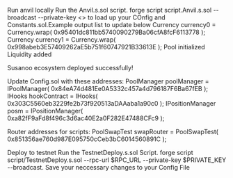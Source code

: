 Run anvil locally
Run the Anvil.s.sol script. forge script script.Anvil.s.sol --broadcast --private-key <<YOUR PRIVATE KEY>> to load up your COnfig and Constants.sol.Example output list to update below
Currency currency0 = Currency.wrap( 0x95401dc811bb5740090279Ba06cfA8fcF6113778 );
  Currency currency1 = Currency.wrap( 0x998abeb3E57409262aE5b751f60747921B33613E );
  Pool initialized
  Liquidity added
  
   Susanoo ecosystem deployed successfully!
  
  Update Config.sol with these addresses:
  PoolManager poolManager = IPoolManager( 0x84eA74d481Ee0A5332c457a4d796187F6Ba67fEB );
  IHooks hookContract = IHooks( 0x303C5560eb3229fe2b73f920513aDAAaba1a90c0 );
  IPositionManager posm = IPositionManager( 0xa82fF9aFd8f496c3d6ac40E2a0F282E47488CFc9 );
  
  Router addresses for scripts:
  PoolSwapTest swapRouter = PoolSwapTest( 0x851356ae760d987E095750cCeb3bC6014560891C );

  Deploy to testnet
  Run the TestnetDeploy.s.sol Script. forge script script/TestnetDeploy.s.sol --rpc-url $RPC_URL --private-key $PRIVATE_KEY --broadcast. Save your neccessary changes to your Config File
